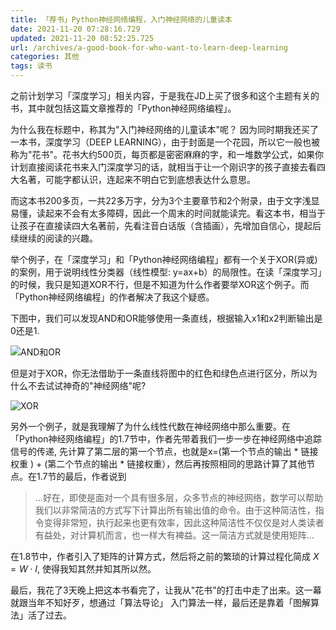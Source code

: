 ```yaml
---
title: 「荐书」Python神经网络编程，入门神经网络的儿童读本
date: 2021-11-20 07:28:16.729
updated: 2021-11-20 08:52:25.725
url: /archives/a-good-book-for-who-want-to-learn-deep-learning
categories: 其他
tags: 读书
---
```


之前计划学习「深度学习」相关内容，于是我在JD上买了很多和这个主题有关的书，其中就包括这篇文章推荐的「Python神经网络编程」。

为什么我在标题中，称其为"入门神经网络的儿童读本"呢？ 因为同时期我还买了一本书，深度学习（DEEP LEARNING），由于封面是一个花园，所以它一般也被称为"花书"。花书大约500页，每页都是密密麻麻的字，和一堆数学公式，如果你计划直接阅读花书来入门深度学习的话，就相当于让一个刚识字的孩子直接去看四大名著，可能字都认识，连起来不明白它到底想表达什么意思。

而这本书200多页，一共22多万字，分为3个主要章节和2个附录，由于文字浅显易懂，读起来不会有太多障碍，因此一个周末的时间就能读完。看这本书，相当于让孩子在直接读四大名著前，先看注音白话版（含插画），先增加自信心，提起后续继续的阅读的兴趣。

举个例子，在「深度学习」和「Python神经网络编程」都有一个关于XOR(异或)的案例，用于说明线性分类器（线性模型: y=ax+b）的局限性。在读「深度学习」的时候，我只是知道XOR不行，但是不知道为什么作者要举XOR这个例子。而「Python神经网络编程」的作者解决了我这个疑惑。

下图中，我们可以发现AND和OR能够使用一条直线，根据输入x1和x2判断输出是0还是1.

![AND和OR](https://halo-1252249331.cos.ap-shanghai.myqcloud.com/upload/2021/11/image-1081312981754182bc066bf4f2a08cfa.png)

但是对于XOR，你无法借助于一条直线将图中的红色和绿色点进行区分，所以为什么不去试试神奇的"神经网络"呢?

![XOR](https://halo-1252249331.cos.ap-shanghai.myqcloud.com/upload/2021/11/image-717962a5393643d99c53f2dd9b56043a.png)

另外一个例子，就是我理解了为什么线性代数在神经网络中那么重要。在「Python神经网络编程」的1.7节中，作者先带着我们一步一步在神经网络中追踪信号的传递, 先计算了第二层的第一个节点，也就是x=(第一个节点的输出 * 链接权重 ) + (第二个节点的输出 * 链接权重），然后再按照相同的思路计算了其他节点。在1.7节的最后，作者说到

> ...好在，即使是面对一个具有很多层，众多节点的神经网络，数学可以帮助我们以非常简洁的方式写下计算出所有输出值的命令。由于这种简洁性，指令变得非常短，执行起来也更有效率，因此这种简洁性不仅仅是对人类读者有益处，对计算机而言，也一样大有裨益。这一简洁方式就是使用矩阵...

在1.8节中，作者引入了矩阵的计算方式，然后将之前的繁琐的计算过程化简成 $X  = W \cdot I$, 使得我知其然并知其所以然。

最后，我花了3天晚上把这本书看完了，让我从"花书"的打击中走了出来。这一幕就跟当年不知好歹，想通过「算法导论」 入门算法一样，最后还是靠着「图解算法」活了过去。
